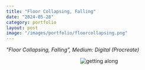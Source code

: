 ```yaml
---
title: "Floor Collapsing, Falling"
date: "2024-05-28"
category: portfolio
layout: post
image: "/images/portfolio/floorcollapsing.png"
---
```

*"Floor Collapsing, Falling", Medium: Digital (Procreate)*

<p align="center">
<span class="image fit"><img src='/images/portfolio/floorcollapsing.png' alt="getting along"/></span>
</p>
